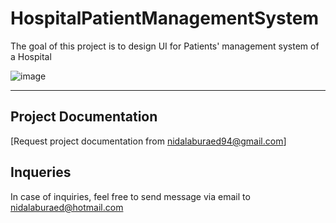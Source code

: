 # HospitalPatientManagementSystem

The goal of this project is to design UI for Patients' management system of a Hospital

![image](https://github.com/user-attachments/assets/3715f880-2a2e-4ddf-bb12-faf6bfabe0ac)

----------------------------------------------------------------------------------------------------------------------------------------------------------------------------------------------------------------------------------------------------------------------------------
## Project Documentation

[Request project documentation from nidalaburaed94@gmail.com]

## Inqueries

In case of inquiries, feel free to send message via email to nidalaburaed@hotmail.com
